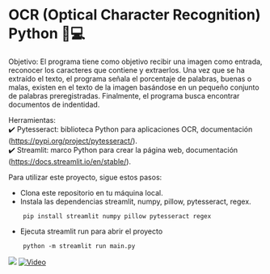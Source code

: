 # OCR (Optical Character Recognition) Python 🐍💻

Objetivo: El programa tiene como objetivo recibir una imagen como entrada, reconocer los caracteres que contiene y extraerlos. Una vez que se ha extraído el texto, el programa señala el porcentaje de palabras, buenas o malas, existen en el texto de la imagen basándose en un pequeño conjunto de palabras preregistradas. Finalmente, el programa busca encontrar documentos de indentidad.

Herramientas:  
✔️ Pytesseract: biblioteca Python para aplicaciones OCR, documentación (https://pypi.org/project/pytesseract/).  
✔️ Streamlit: marco Python para crear la página web, documentación (https://docs.streamlit.io/en/stable/).

Para utilizar este proyecto, sigue estos pasos:

- Clona este repositorio en tu máquina local.
- Instala las dependencias streamlit, numpy, pillow, pytesseract, regex.
  
```
    pip install streamlit numpy pillow pytesseract regex
```
  
- Ejecuta streamlit run para abrir el proyecto

```
    python -m streamlit run main.py
```

[![](https://metadata.com.pe/images/works/goku_rxjs.png)](https://youtu.be/K9n4jRPH-94)
[![Video](https://img.youtube.com/vi/K9n4jRPH-94/0.jpg)](https://www.youtube.com/watch?v=K9n4jRPH-94)

